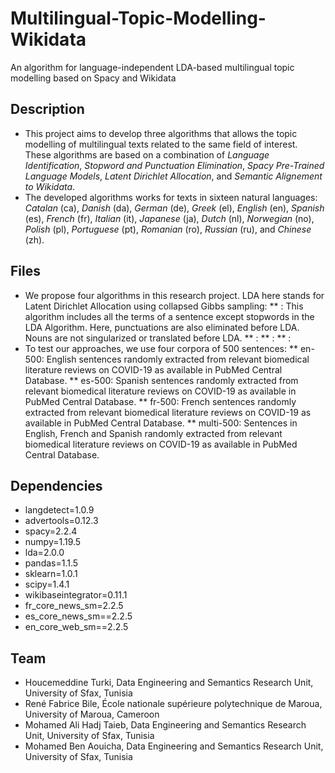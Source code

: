 # Multilingual-Topic-Modelling-Wikidata
An algorithm for language-independent LDA-based multilingual topic modelling based on Spacy and Wikidata
## Description
* This project aims to develop three algorithms that allows the topic modelling of multilingual texts related to the same field of interest. These algorithms are based on a combination of *Language Identification*, *Stopword and Punctuation Elimination*, *Spacy Pre-Trained Language Models*, *Latent Dirichlet Allocation*, and *Semantic Alignement to Wikidata*.
* The developed algorithms works for texts in sixteen natural languages: *Catalan* (ca), *Danish* (da), *German* (de), *Greek* (el), *English* (en), *Spanish* (es), *French* (fr), *Italian* (it), *Japanese* (ja), *Dutch* (nl), *Norwegian* (no), *Polish* (pl), *Portuguese* (pt), *Romanian* (ro), *Russian* (ru), and *Chinese* (zh).
## Files
* We propose four algorithms in this research project. LDA here stands for Latent Dirichlet Allocation using collapsed Gibbs sampling:
** : This algorithm includes all the terms of a sentence except stopwords in the LDA Algorithm. Here, punctuations are also eliminated before LDA. Nouns are not singularized or translated before LDA.
** :
** :
** :
* To test our approaches, we use four corpora of 500 sentences:
** en-500: English sentences randomly extracted from relevant biomedical literature reviews on COVID-19 as available in PubMed Central Database.
** es-500: Spanish sentences randomly extracted from relevant biomedical literature reviews on COVID-19 as available in PubMed Central Database.
** fr-500: French sentences randomly extracted from relevant biomedical literature reviews on COVID-19 as available in PubMed Central Database.
** multi-500: Sentences in English, French and Spanish randomly extracted from relevant biomedical literature reviews on COVID-19 as available in PubMed Central Database.
## Dependencies
* langdetect=1.0.9
* advertools=0.12.3
* spacy=2.2.4
* numpy=1.19.5
* lda=2.0.0
* pandas=1.1.5
* sklearn=1.0.1
* scipy=1.4.1
* wikibaseintegrator=0.11.1
* fr_core_news_sm=2.2.5
* es_core_news_sm==2.2.5
* en_core_web_sm==2.2.5
## Team
* Houcemeddine Turki, Data Engineering and Semantics Research Unit, University of Sfax, Tunisia
* René Fabrice Bile, École nationale supérieure polytechnique de Maroua, University of Maroua, Cameroon
* Mohamed Ali Hadj Taieb, Data Engineering and Semantics Research Unit, University of Sfax, Tunisia
* Mohamed Ben Aouicha, Data Engineering and Semantics Research Unit, University of Sfax, Tunisia
